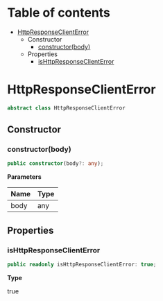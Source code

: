 # Table of contents

* [HttpResponseClientError][ClassDeclaration-13]
    * Constructor
        * [constructor(body)][Constructor-7]
    * Properties
        * [isHttpResponseClientError][PropertyDeclaration-31]

# HttpResponseClientError

```typescript
abstract class HttpResponseClientError
```
## Constructor

### constructor(body)

```typescript
public constructor(body?: any);
```

**Parameters**

| Name | Type |
| ---- | ---- |
| body | any  |

## Properties

### isHttpResponseClientError

```typescript
public readonly isHttpResponseClientError: true;
```

**Type**

true

[ClassDeclaration-13]: httpresponseclienterror.md#httpresponseclienterror
[Constructor-7]: httpresponseclienterror.md#constructorbody
[PropertyDeclaration-31]: httpresponseclienterror.md#ishttpresponseclienterror